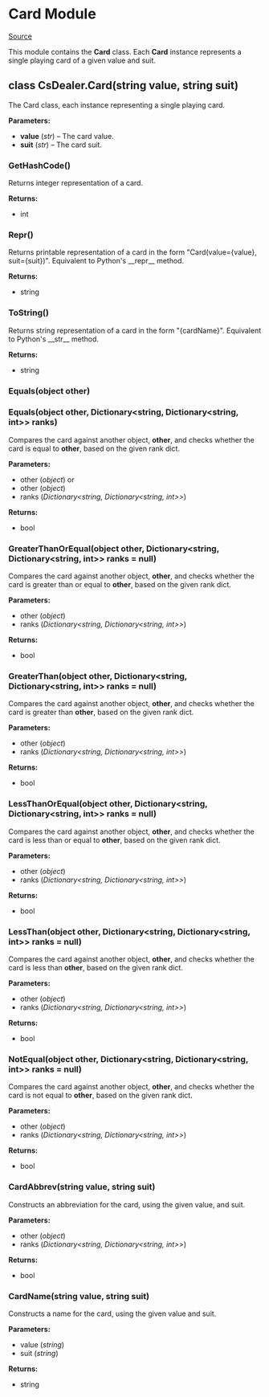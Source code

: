 # Card Module

[Source](https://github.com/AaronL87/CsDealer/blob/master/CsDealer/Card.cs)

This module contains the  **Card**  class. Each  **Card**  instance represents a single playing card of a given value and suit.

## class CsDealer.Card(string value, string suit)

The Card class, each instance representing a single playing card.

**Parameters:**
- **value**  (_str_) – The card value.
- **suit**  (_str_) – The card suit.

### GetHashCode()

Returns integer representation of a card.

**Returns:**
- int

### Repr()

Returns printable representation of a card in the form "Card(value={value}, suit={suit})". Equivalent to Python's \_\_repr\_\_ method.

**Returns:**
- string

### ToString()

Returns string representation of a card in the form "{cardName}". Equivalent to Python's \_\_str\_\_ method.

**Returns:**
- string

### Equals(object other)
### Equals(object other, Dictionary\<string, Dictionary\<string, int>> ranks)

Compares the card against another object,  **other**, and checks whether the card is equal to  **other**, based on the given rank dict.

**Parameters:**
- other (_object_) 
or
- other (_object_)
- ranks (_Dictionary\<string, Dictionary\<string, int>>_)

**Returns:**
- bool

### GreaterThanOrEqual(object other, Dictionary\<string, Dictionary\<string, int>> ranks = null)

Compares the card against another object,  **other**, and checks whether the card is greater than or equal to  **other**, based on the given rank dict.

**Parameters:**
- other (_object_)
- ranks (_Dictionary\<string, Dictionary\<string, int>>_)

**Returns:**
- bool

### GreaterThan(object other, Dictionary\<string, Dictionary\<string, int>> ranks = null)

Compares the card against another object,  **other**, and checks whether the card is greater than  **other**, based on the given rank dict.

**Parameters:**
- other (_object_)
- ranks (_Dictionary\<string, Dictionary\<string, int>>_)

**Returns:**
- bool

### LessThanOrEqual(object other, Dictionary\<string, Dictionary\<string, int>> ranks = null)

Compares the card against another object,  **other**, and checks whether the card is less than or equal to  **other**, based on the given rank dict.

**Parameters:**
- other (_object_)
- ranks (_Dictionary\<string, Dictionary\<string, int>>_)

**Returns:**
- bool

### LessThan(object other, Dictionary\<string, Dictionary\<string, int>> ranks = null)

Compares the card against another object,  **other**, and checks whether the card is less than  **other**, based on the given rank dict.

**Parameters:**
- other (_object_)
- ranks (_Dictionary\<string, Dictionary\<string, int>>_)

**Returns:**
- bool

### NotEqual(object other, Dictionary\<string, Dictionary\<string, int>> ranks = null)
Compares the card against another object,  **other**, and checks whether the card is not equal to  **other**, based on the given rank dict.

**Parameters:**
- other (_object_)
- ranks (_Dictionary\<string, Dictionary\<string, int>>_)

**Returns:**
- bool

### CardAbbrev(string value, string suit)
Constructs an abbreviation for the card, using the given value, and suit.

**Parameters:**
- other (_object_)
- ranks (_Dictionary\<string, Dictionary\<string, int>>_)

**Returns:**
- bool

### CardName(string value, string suit)
Constructs a name for the card, using the given value and suit.

**Parameters:**
- value (_string_)
- suit (_string_)

**Returns:**
- string
